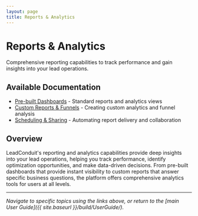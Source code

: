 ```yaml
---
layout: page
title: Reports & Analytics
---
```


# Reports & Analytics

Comprehensive reporting capabilities to track performance and gain insights into your lead operations.

## Available Documentation

- [Pre-built Dashboards](pre-built-dashboards) - Standard reports and analytics views
- [Custom Reports & Funnels](custom-reports-funnels) - Creating custom analytics and funnel analysis  
- [Scheduling & Sharing](scheduling-sharing) - Automating report delivery and collaboration

## Overview

LeadConduit's reporting and analytics capabilities provide deep insights into your lead operations, helping you track performance, identify optimization opportunities, and make data-driven decisions. From pre-built dashboards that provide instant visibility to custom reports that answer specific business questions, the platform offers comprehensive analytics tools for users at all levels.

---

*Navigate to specific topics using the links above, or return to the [main User Guide]({{ site.baseurl }}/build/UserGuide/).*